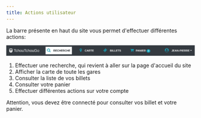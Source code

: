 ```yaml
---
title: Actions utilisateur
---
```


La barre présente en haut du site vous permet d'effectuer différentes actions:

![actions](img/actions.png)

1. Effectuer une recherche, qui revient à aller sur la page d'accueil du site
2. Afficher la carte de toute les gares
3. Consulter la liste de vos billets
4. Consulter votre panier
5. Effectuer différentes actions sur votre compte

Attention, vous devez être connecté pour consulter vos billet et votre panier.
